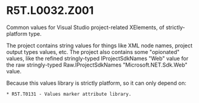 # R5T.L0032.Z001
Common values for Visual Studio project-related XElements, of strictly-platform type.

The project contains string values for things like XML node names, project output types values, etc.
The project also contains some "opionated" values, like the refined stringly-typed IProjectSdkNames "Web" value for the raw stringly-typed Raw.IProjectSdkNames "Microsoft.NET.Sdk.Web" value.

Because this values library is strictly platform, so it can only depend on:

	* R5T.T0131 - Values marker attribute library.

